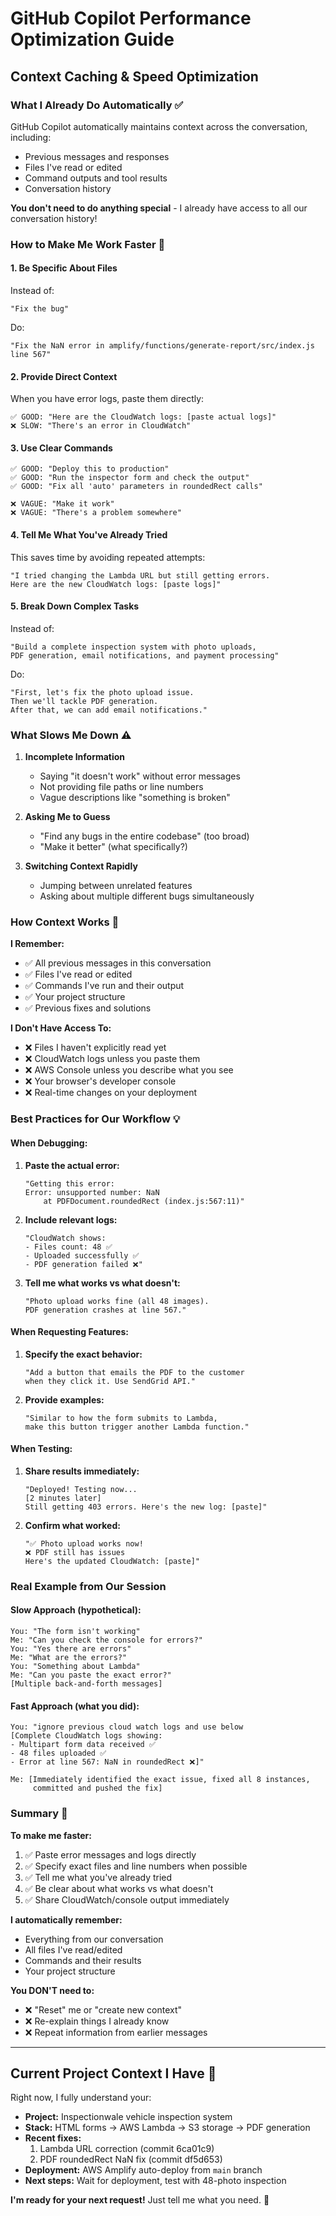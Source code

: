 # GitHub Copilot Performance Optimization Guide

## Context Caching & Speed Optimization

### What I Already Do Automatically ✅

GitHub Copilot automatically maintains context across the conversation, including:
- Previous messages and responses
- Files I've read or edited
- Command outputs and tool results
- Conversation history

**You don't need to do anything special** - I already have access to all our conversation history!

### How to Make Me Work Faster 🚀

#### 1. **Be Specific About Files**
Instead of:
```
"Fix the bug"
```

Do:
```
"Fix the NaN error in amplify/functions/generate-report/src/index.js line 567"
```

#### 2. **Provide Direct Context**
When you have error logs, paste them directly:
```
✅ GOOD: "Here are the CloudWatch logs: [paste actual logs]"
❌ SLOW: "There's an error in CloudWatch"
```

#### 3. **Use Clear Commands**
```
✅ GOOD: "Deploy this to production"
✅ GOOD: "Run the inspector form and check the output"
✅ GOOD: "Fix all 'auto' parameters in roundedRect calls"

❌ VAGUE: "Make it work"
❌ VAGUE: "There's a problem somewhere"
```

#### 4. **Tell Me What You've Already Tried**
This saves time by avoiding repeated attempts:
```
"I tried changing the Lambda URL but still getting errors.
Here are the new CloudWatch logs: [paste logs]"
```

#### 5. **Break Down Complex Tasks**
Instead of:
```
"Build a complete inspection system with photo uploads,
PDF generation, email notifications, and payment processing"
```

Do:
```
"First, let's fix the photo upload issue.
Then we'll tackle PDF generation.
After that, we can add email notifications."
```

### What Slows Me Down ⚠️

1. **Incomplete Information**
   - Saying "it doesn't work" without error messages
   - Not providing file paths or line numbers
   - Vague descriptions like "something is broken"

2. **Asking Me to Guess**
   - "Find any bugs in the entire codebase" (too broad)
   - "Make it better" (what specifically?)

3. **Switching Context Rapidly**
   - Jumping between unrelated features
   - Asking about multiple different bugs simultaneously

### How Context Works 🧠

**I Remember:**
- ✅ All previous messages in this conversation
- ✅ Files I've read or edited
- ✅ Commands I've run and their output
- ✅ Your project structure
- ✅ Previous fixes and solutions

**I Don't Have Access To:**
- ❌ Files I haven't explicitly read yet
- ❌ CloudWatch logs unless you paste them
- ❌ AWS Console unless you describe what you see
- ❌ Your browser's developer console
- ❌ Real-time changes on your deployment

### Best Practices for Our Workflow 💡

#### When Debugging:

1. **Paste the actual error:**
   ```
   "Getting this error:
   Error: unsupported number: NaN
       at PDFDocument.roundedRect (index.js:567:11)"
   ```

2. **Include relevant logs:**
   ```
   "CloudWatch shows:
   - Files count: 48 ✅
   - Uploaded successfully ✅
   - PDF generation failed ❌"
   ```

3. **Tell me what works vs what doesn't:**
   ```
   "Photo upload works fine (all 48 images).
   PDF generation crashes at line 567."
   ```

#### When Requesting Features:

1. **Specify the exact behavior:**
   ```
   "Add a button that emails the PDF to the customer
   when they click it. Use SendGrid API."
   ```

2. **Provide examples:**
   ```
   "Similar to how the form submits to Lambda,
   make this button trigger another Lambda function."
   ```

#### When Testing:

1. **Share results immediately:**
   ```
   "Deployed! Testing now...
   [2 minutes later]
   Still getting 403 errors. Here's the new log: [paste]"
   ```

2. **Confirm what worked:**
   ```
   "✅ Photo upload works now!
   ❌ PDF still has issues
   Here's the updated CloudWatch: [paste]"
   ```

### Real Example from Our Session

#### Slow Approach (hypothetical):
```
You: "The form isn't working"
Me: "Can you check the console for errors?"
You: "Yes there are errors"
Me: "What are the errors?"
You: "Something about Lambda"
Me: "Can you paste the exact error?"
[Multiple back-and-forth messages]
```

#### Fast Approach (what you did):
```
You: "ignore previous cloud watch logs and use below
[Complete CloudWatch logs showing:
- Multipart form data received ✅
- 48 files uploaded ✅
- Error at line 567: NaN in roundedRect ❌]"

Me: [Immediately identified the exact issue, fixed all 8 instances,
     committed and pushed the fix]
```

### Summary 📝

**To make me faster:**
1. ✅ Paste error messages and logs directly
2. ✅ Specify exact files and line numbers when possible
3. ✅ Tell me what you've already tried
4. ✅ Be clear about what works vs what doesn't
5. ✅ Share CloudWatch/console output immediately

**I automatically remember:**
- Everything from our conversation
- All files I've read/edited
- Commands and their results
- Your project structure

**You DON'T need to:**
- ❌ "Reset" me or "create new context"
- ❌ Re-explain things I already know
- ❌ Repeat information from earlier messages

---

## Current Project Context I Have 🎯

Right now, I fully understand your:
- **Project:** Inspectionwale vehicle inspection system
- **Stack:** HTML forms → AWS Lambda → S3 storage → PDF generation
- **Recent fixes:** 
  1. Lambda URL correction (commit 6ca01c9)
  2. PDF roundedRect NaN fix (commit df5d653)
- **Deployment:** AWS Amplify auto-deploy from `main` branch
- **Next steps:** Wait for deployment, test with 48-photo inspection

**I'm ready for your next request!** Just tell me what you need. 🚀
